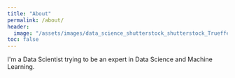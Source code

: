 ```yaml
---
title: "About"
permalink: /about/
header:
  image: "/assets/images/data_science_shutterstock_shutterstock_Trueffelpix.jpg"
toc: false
---
```


I'm a Data Scientist trying to be an expert in Data Science and Machine Learning.
